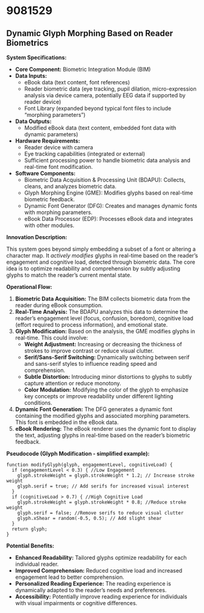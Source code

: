 # 9081529

## Dynamic Glyph Morphing Based on Reader Biometrics

**System Specifications:**

*   **Core Component:** Biometric Integration Module (BIM)
*   **Data Inputs:**
    *   eBook data (text content, font references)
    *   Reader biometric data (eye tracking, pupil dilation, micro-expression analysis via device camera, potentially EEG data if supported by reader device)
    *   Font Library (expanded beyond typical font files to include “morphing parameters”)
*   **Data Outputs:**
    *   Modified eBook data (text content, embedded font data with dynamic parameters)
*   **Hardware Requirements:**
    *   Reader device with camera
    *   Eye tracking capabilities (integrated or external)
    *   Sufficient processing power to handle biometric data analysis and real-time font modification.
*   **Software Components:**
    *   Biometric Data Acquisition & Processing Unit (BDAPU): Collects, cleans, and analyzes biometric data.
    *   Glyph Morphing Engine (GME): Modifies glyphs based on real-time biometric feedback.
    *   Dynamic Font Generator (DFG): Creates and manages dynamic fonts with morphing parameters.
    *   eBook Data Processor (EDP): Processes eBook data and integrates with other modules.

**Innovation Description:**

This system goes beyond simply embedding a subset of a font or altering a character map. It *actively modifies* glyphs in real-time based on the reader’s engagement and cognitive load, detected through biometric data. The core idea is to optimize readability and comprehension by subtly adjusting glyphs to match the reader’s current mental state.

**Operational Flow:**

1.  **Biometric Data Acquisition:** The BIM collects biometric data from the reader during eBook consumption.
2.  **Real-Time Analysis:** The BDAPU analyzes this data to determine the reader’s engagement level (focus, confusion, boredom), cognitive load (effort required to process information), and emotional state.
3.  **Glyph Modification:**  Based on the analysis, the GME modifies glyphs in real-time. This could involve:
    *   **Weight Adjustment:**  Increasing or decreasing the thickness of strokes to improve contrast or reduce visual clutter.
    *   **Serif/Sans-Serif Switching:**  Dynamically switching between serif and sans-serif styles to influence reading speed and comprehension.
    *   **Subtle Distortion:**  Introducing minor distortions to glyphs to subtly capture attention or reduce monotony.
    *   **Color Modulation:** Modifying the color of the glyph to emphasize key concepts or improve readability under different lighting conditions.
4.  **Dynamic Font Generation:** The DFG generates a dynamic font containing the modified glyphs and associated morphing parameters. This font is embedded in the eBook data.
5.  **eBook Rendering:** The eBook renderer uses the dynamic font to display the text, adjusting glyphs in real-time based on the reader’s biometric feedback.

**Pseudocode (Glyph Modification - simplified example):**

```
function modifyGlyph(glyph, engagementLevel, cognitiveLoad) {
  if (engagementLevel < 0.3) { //Low Engagement
    glyph.strokeWeight = glyph.strokeWeight * 1.2; // Increase stroke weight
    glyph.serif = true; // Add serifs for increased visual interest
  }
  if (cognitiveLoad > 0.7) { //High Cognitive Load
    glyph.strokeWeight = glyph.strokeWeight * 0.8; //Reduce stroke weight
    glyph.serif = false; //Remove serifs to reduce visual clutter
    glyph.xShear = random(-0.5, 0.5); // Add slight shear
  }
  return glyph;
}
```

**Potential Benefits:**

*   **Enhanced Readability:** Tailored glyphs optimize readability for each individual reader.
*   **Improved Comprehension:** Reduced cognitive load and increased engagement lead to better comprehension.
*   **Personalized Reading Experience:** The reading experience is dynamically adapted to the reader’s needs and preferences.
*   **Accessibility:**  Potentially improve reading experience for individuals with visual impairments or cognitive differences.